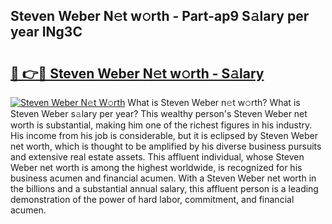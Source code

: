 ## Steven Weber N𝚎t w𝚘rth - Part-ap9 S𝚊lary per year INg3C

# <h2><a href="http://gc1kwiw.nevu.top/?p=Steven+Weber">🔗 👉🔴 Steven Weber N𝚎t w𝚘rth - S𝚊lary</a></h2>

[![Steven Weber N𝚎t W𝚘rth](https://i.imgur.com/Oavwk0R.jpeg)](http://gc1kwiw.nevu.top/?p=Steven+Weber)
What is Steven Weber n𝚎t w𝚘rth? What is Steven Weber s𝚊lary per year?
This wealthy person's Steven Weber net worth is substantial, making him one of the richest figures in his industry. His income from his job is considerable, but it is eclipsed by Steven Weber net worth, which is thought to be amplified by his diverse business pursuits and extensive real estate assets. This affluent individual, whose Steven Weber net worth is among the highest worldwide, is recognized for his business acumen and financial acumen. With a Steven Weber net worth in the billions and a substantial annual salary, this affluent person is a leading demonstration of the power of hard labor, commitment, and financial acumen.
